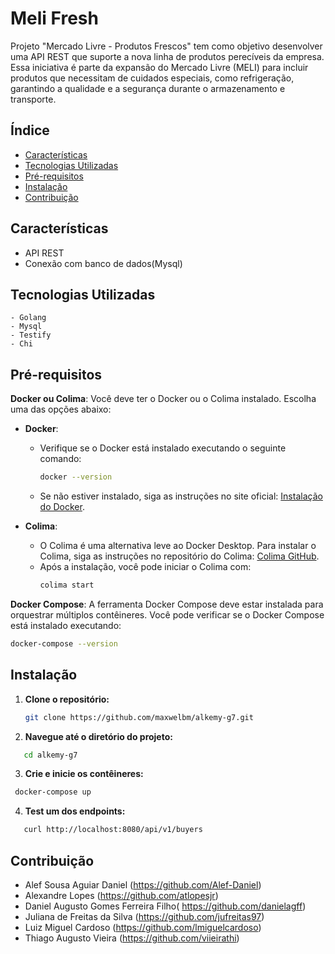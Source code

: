 # Meli Fresh

 Projeto "Mercado Livre - Produtos Frescos" tem como objetivo desenvolver uma API REST que suporte a nova linha de produtos perecíveis da empresa. Essa iniciativa é parte da expansão do Mercado Livre (MELI) para incluir produtos que necessitam de cuidados especiais, como refrigeração, garantindo a qualidade e a segurança durante o armazenamento e transporte.

## Índice

- [Características](#características)
- [Tecnologias Utilizadas](#tecnologias-utilizadas)
- [Pré-requisitos](#pré-requisitos)
- [Instalação](#instalação)
- [Contribuição](#contribuição)


## Características

  - API REST
  - Conexão com banco de dados(Mysql)

## Tecnologias Utilizadas

    - Golang
    - Mysql
    - Testify
    - Chi

## Pré-requisitos

**Docker ou Colima**: Você deve ter o Docker ou o Colima instalado. Escolha uma das opções abaixo:

   - **Docker**: 
     - Verifique se o Docker está instalado executando o seguinte comando:
       ```bash
       docker --version
       ```
     - Se não estiver instalado, siga as instruções no site oficial: [Instalação do Docker](https://docs.docker.com/get-docker/).

   - **Colima**:
     - O Colima é uma alternativa leve ao Docker Desktop. Para instalar o Colima, siga as instruções no repositório do Colima: [Colima GitHub](https://github.com/abiosoft/colima).
     - Após a instalação, você pode iniciar o Colima com:
       ```bash
       colima start
       ```

**Docker Compose**: A ferramenta Docker Compose deve estar instalada para orquestrar múltiplos contêineres. Você pode verificar se o Docker Compose está instalado executando:
   ```bash
   docker-compose --version
   ```

## Instalação

1. **Clone o repositório:**
   ```bash
   git clone https://github.com/maxwelbm/alkemy-g7.git
   ```
2. **Navegue até o diretório do projeto:**
```bash
   cd alkemy-g7
   ```
3. **Crie e inicie os contêineres:**
  ```bash
   docker-compose up
   ```
4. **Test um dos endpoints:**
```bash
   curl http://localhost:8080/api/v1/buyers
   ```

## Contribuição
- Alef Sousa Aguiar Daniel (https://github.com/Alef-Daniel)
- Alexandre Lopes (https://github.com/atlopesjr)
- Daniel Augusto Gomes Ferreira Filho( https://github.com/danielagff)
- Juliana de Freitas da Silva (https://github.com/jufreitas97)
- Luiz Miguel Cardoso (https://github.com/lmiguelcardoso)
- Thiago Augusto Vieira (https://github.com/viieirathi)





